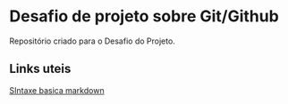 # Desafio de projeto sobre Git/Github
Repositório criado para o Desafio do Projeto.

## Links uteis
[SIntaxe basica markdown](https://www.markdownpageguide.org/basic-sintax/)
